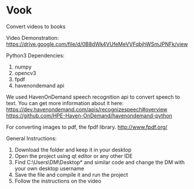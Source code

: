 # Vook
Convert videos to books

Video Demonstration: https://drive.google.com/file/d/0B8dWk4VUfeMeVVFqbjhWSmJPNFk/view

Python3 Dependencies: 
  1. numpy
  2. opencv3
  3. fpdf
  4. havenondemand api 

We used HavenOnDemand speech recognition api to convert speech to text. You can get more information about it here:
https://dev.havenondemand.com/apis/recognizespeech#overview
https://github.com/HPE-Haven-OnDemand/havenondemand-python

For converting images to pdf, the fpdf library.
http://www.fpdf.org/


General Instructions:
  1. Download the folder and keep it in your desktop
  2. Open the project using qt editor or any other IDE
  3. Find C:\Users\DM\Desktop\* and similar code and change the DM with your own desktop username
  4. Save the file and compile it and run the project
  5. Follow the instructions on the video
